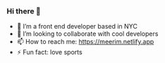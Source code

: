 ### Hi there 👋

- 🔭 I’m a front end developer based in NYC
- 👯 I’m looking to collaborate with cool developers
- 📫 How to reach me: https://meerim.netlify.app
- ⚡ Fun fact: love sports

